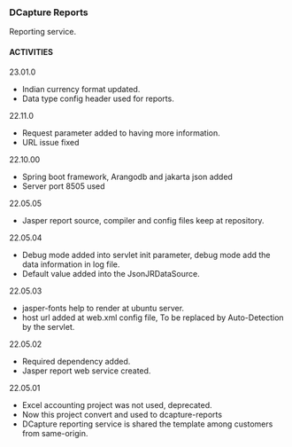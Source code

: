 ### DCapture Reports

Reporting service.

#### ACTIVITIES

23.01.0

- Indian currency format updated.
- Data type config header used for reports.

22.11.0

- Request parameter added to having more information.
- URL issue fixed

22.10.00

- Spring boot framework, Arangodb and jakarta json added
- Server port 8505 used

22.05.05

- Jasper report source, compiler and config files keep at repository.

22.05.04

- Debug mode added into servlet init parameter, debug mode add the data information in log file.
- Default value added into the JsonJRDataSource.

22.05.03

- jasper-fonts help to render at ubuntu server.
- host url added at web.xml config file, To be replaced by Auto-Detection by the servlet.

22.05.02

- Required dependency added.
- Jasper report web service created.

22.05.01

- Excel accounting project was not used, deprecated.
- Now this project convert and used to dcapture-reports
- DCapture reporting service is shared the template among customers from same-origin.  